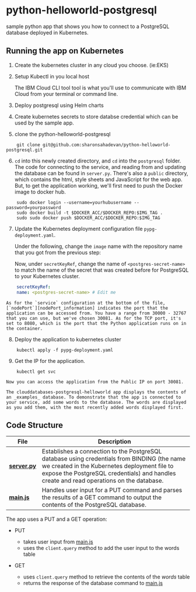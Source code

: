 # python-helloworld-postgresql

sample python app that shows you how to connect to a PostgreSQL database deployed in Kubernetes. 

## Running the app on Kubernetes

1. Create the kubernetes cluster in any cloud you choose. (ie:EKS)

2. Setup Kubectl in you local host

    The IBM Cloud CLI tool tool is what you'll use to communicate with IBM Cloud from your terminal or command line.

3. Deploy postgresql using Helm charts


4. Create kubernetes secrets to store databse credential which can be used by the sample app.


5. clone the python-helloworld-postgresql
   
```
    git clone git@github.com:sharonsahadevan/python-helloworld-postgresql.git
```

6. `cd` into this newly created directory, and `cd` into the `postgresql` folder. The code for connecting to the service, and reading from and updating the database can be found in `server.py`. There's also a `public` directory, which contains the html, style sheets and JavaScript for the web app. But, to get the application working, we'll first need to push the Docker image to docker hub.

```
    sudo docker login --username=yourhubusername --password=yourpassword
    sudo docker build -t $DOCKER_ACC/$DOCKER_REPO:$IMG_TAG .
    sudo sudo docker push $DOCKER_ACC/$DOCKER_REPO:$IMG_TAG
```

7. Update the Kubernetes deployment configuration file `pypg-deployment.yaml`.

    Under the following, change the `image` name with the repository name that you got from the previous step:

    Now, under `secretKeyRef`, change the name of `<postgres-secret-name>` to match the name of the secret that was created before for PostgreSQL to your Kubernetes cluster.

```yaml
    secretKeyRef:
    name: <postgres-secret-name> # Edit me
```

    As for the `service` configuration at the bottom of the file, [`nodePort`][nodePort_information] indicates the port that the application can be accessed from. You have a range from 30000 - 32767 that you can use, but we've chosen 30081. As for the TCP port, it's set to 8080, which is the port that the Python application runs on in the container.

8. Deploy the application to kubernetes cluster

```
    kubectl apply -f pypg-deployment.yaml
```

9. Get the IP for the application.

```
    kubectl get svc
```

    Now you can access the application from the Public IP on port 30081.

    The clouddatabases-postgresql-helloworld app displays the contents of an _examples_ database. To demonstrate that the app is connected to your service, add some words to the database. The words are displayed as you add them, with the most recently added words displayed first.

## Code Structure

| File | Description |
| ---- | ----------- |
|[**server.py**](server.py)|Establishes a connection to the PostgreSQL database using credentials from BINDING (the name we created in the Kubernetes deployment file to expose the PostgreSQL credentials) and handles create and read operations on the database. |
|[**main.js**](public/javascripts/main.js)|Handles user input for a PUT command and parses the results of a GET command to output the contents of the PostgreSQL database.|

The app uses a PUT and a GET operation:

- PUT
  - takes user input from [main.js](public/javascript/main.js)
  - uses the `client.query` method to add the user input to the words table

- GET
  - uses `client.query` method to retrieve the contents of the _words_ table
  - returns the response of the database command to [main.js](public/javascript/main.js)
